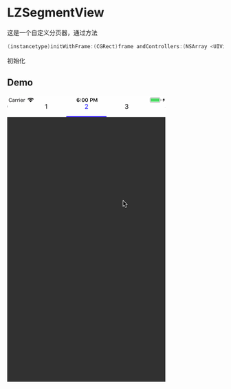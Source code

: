 # LZSegmentView
这是一个自定义分页器，通过方法
```  objectivec
(instancetype)initWithFrame:(CGRect)frame andControllers:(NSArray <UIViewController *> *)controllers;
```
 初始化

## Demo
![demo](./demo.gif)